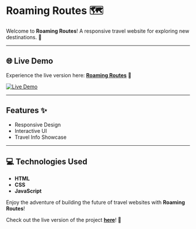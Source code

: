 # Roaming Routes 🗺️

Welcome to **Roaming Routes**! A responsive travel website for exploring new destinations. 🚀

---

## 🌐 Live Demo
Experience the live version here: [**Roaming Routes**](https://solankijanvi.github.io/Roaming-Routes/) 🚀

[![Live Demo](https://img.shields.io/badge/Live-Demo-brightgreen)](https://solankijanvi.github.io/Roaming-Routes/)

---

## Features ✨
- Responsive Design
- Interactive UI
- Travel Info Showcase

---


## 💻 Technologies Used
- **HTML**
- **CSS**
- **JavaScript**

Enjoy the adventure of building the future of travel websites with **Roaming Routes**!




Check out the live version of the project [**here**](https://solankijanvi.github.io/Roaming-Routes/)! 🚀
